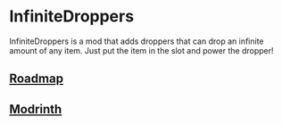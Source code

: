 # InfiniteDroppers
InfiniteDroppers is a mod that adds droppers that can drop an infinite amount of any item. Just put the item in the slot and power the dropper!

## [Roadmap](https://github.com/users/tunderwood89/projects/4/)
## [Modrinth](https://modrinth.com/project/infinitedroppers)